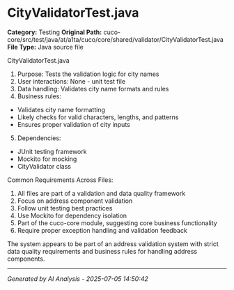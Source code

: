 # CityValidatorTest.java

**Category:** Testing
**Original Path:** cuco-core/src/test/java/at/a1ta/cuco/core/shared/validator/CityValidatorTest.java
**File Type:** Java source file

CityValidatorTest.java
1. Purpose: Tests the validation logic for city names
2. User interactions: None - unit test file
3. Data handling: Validates city name formats and rules
4. Business rules:
- Validates city name formatting
- Likely checks for valid characters, lengths, and patterns
- Ensures proper validation of city inputs
5. Dependencies:
- JUnit testing framework
- Mockito for mocking
- CityValidator class

Common Requirements Across Files:
1. All files are part of a validation and data quality framework
2. Focus on address component validation
3. Follow unit testing best practices
4. Use Mockito for dependency isolation
5. Part of the cuco-core module, suggesting core business functionality
6. Require proper exception handling and validation feedback

The system appears to be part of an address validation system with strict data quality requirements and business rules for handling address components.

---
*Generated by AI Analysis - 2025-07-05 14:50:42*
